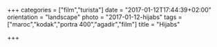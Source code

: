 +++
categories = ["film","turista"]
date = "2017-01-12T17:44:39+02:00"
orientation = "landscape"
photo = "2017-01-12-hijabs"
tags = ["maroc","kodak","portra 400","agadir","film"]
title = "Hijabs"

+++
